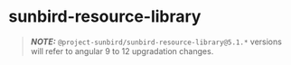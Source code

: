 # sunbird-resource-library

> **_NOTE:_**
  `@project-sunbird/sunbird-resource-library@5.1.*` versions will refer to angular 9 to 12 upgradation changes.
